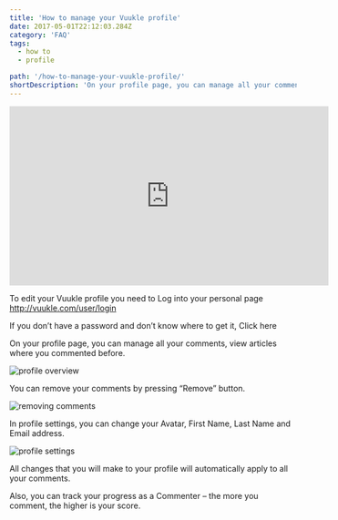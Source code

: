 ```yaml
---
title: 'How to manage your Vuukle profile'
date: 2017-05-01T22:12:03.284Z
category: 'FAQ'
tags:
  - how to
  - profile

path: '/how-to-manage-your-vuukle-profile/'
shortDescription: 'On your profile page, you can manage all your comments, view articles where you commented before.'
---
```


<iframe width="560" height="315" src="https://www.youtube.com/embed/Qn441_nkgcI" frameborder="0" allowfullscreen></iframe>

To edit your Vuukle profile you need to Log into your personal page http://vuukle.com/user/login

If you don’t have a password and don’t know where to get it, Click here

On your profile page, you can manage all your comments, view articles where you commented before.

![profile overview](/img/how-to-manage-your-vuukle-profile-img_1.png)

You can remove your comments by pressing “Remove” button.

![removing comments](/img/how-to-manage-your-vuukle-profile-img_2.png)

In profile settings, you can change your Avatar, First Name, Last Name and Email address.

![profile settings](/img/how-to-manage-your-vuukle-profile-img_3.png)

All changes that you will make to your profile will automatically apply to all your comments.

Also, you can track your progress as a Commenter – the more you comment, the higher is your score.
